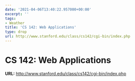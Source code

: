 ```yaml
---
date: '2021-04-06T13:40:22.957000+00:00'
excerpt: ''
tags:
- Weather
title: 'CS 142: Web Applications'
type: drop
url: http://www.stanford.edu/class/cs142/cgi-bin/index.php
---
```


# CS 142: Web Applications

**URL:** http://www.stanford.edu/class/cs142/cgi-bin/index.php
